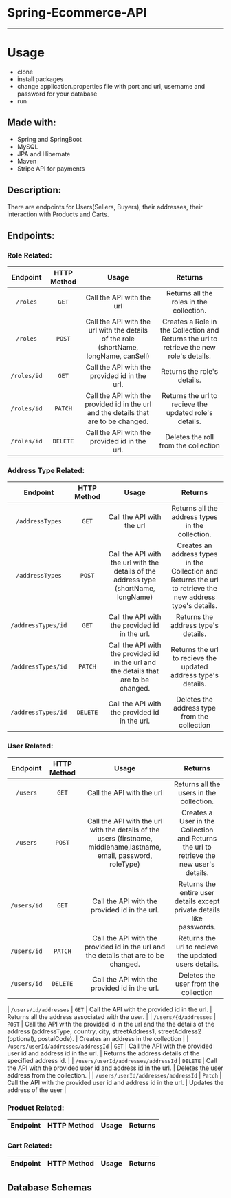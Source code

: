 # Spring-Ecommerce-API
---
# Usage
* clone
* install packages
* change application.properties file with port and url, username and password for your database
* run

## Made with:

- Spring and SpringBoot
- MySQL
- JPA and Hibernate
- Maven
- Stripe API for payments

## Description:

There are endpoints for Users(Sellers, Buyers), their addresses, their interaction with Products and Carts.

## Endpoints:

### Role Related:

|     Endpoint      | HTTP Method |                                              Usage                                              |                                                                  Returns                                                                   |
| :---------------: | :---------: | :---------------------------------------------------------------------------------------------: | :----------------------------------------------------------------------------------------------------------------------------------------: |
| `/roles` |   `GET`    |                   Call the API with the url                    |                                               Returns all the roles in the collection.                                               |
| `/roles` |   `POST`    |                   Call the API with the url with the details of the role (shortName, longName, canSell)                    |                                               Creates a Role in the Collection and Returns the url to retrieve the new role's details.                                               |
|    `/roles/id`    |    `GET`    |                     Call the API with the provided id in the url.                      |                                  Returns the role's details.                                   |
|    `/roles/id`    |   `PATCH`   |  Call the API with the provided id in the url and the details that are to be changed.  |                                  Returns the url to recieve the updated role's details.                                   |
|    `/roles/id`    |  `DELETE`   |                     Call the API with the provided id in the url.                      |              Deletes the roll from the collection               |


### Address Type Related:

|     Endpoint      | HTTP Method |                                              Usage                                              |                                                                  Returns                                                                   |
| :---------------: | :---------: | :---------------------------------------------------------------------------------------------: | :----------------------------------------------------------------------------------------------------------------------------------------: |
| `/addressTypes` |   `GET`    |                   Call the API with the url                    |                                               Returns all the address types in the collection.                                               |
| `/addressTypes` |   `POST`    |                   Call the API with the url with the details of the address type (shortName, longName)                    |                                               Creates an address types in the Collection and Returns the url to retrieve the new address type's details.                                               |
|    `/addressTypes/id`    |    `GET`    |                     Call the API with the provided id in the url.                      |                                  Returns the address type's details.                                   |
|    `/addressTypes/id`    |   `PATCH`   |  Call the API with the provided id in the url and the details that are to be changed.  |                                  Returns the url to recieve the updated address type's details.                                   |
|    `/addressTypes/id`    |  `DELETE`   |                     Call the API with the provided id in the url.                      |              Deletes the address type from the collection               |


### User Related:

|     Endpoint      | HTTP Method |                                              Usage                                              |                                                                  Returns                                                                   |
| :---------------: | :---------: | :---------------------------------------------------------------------------------------------: | :----------------------------------------------------------------------------------------------------------------------------------------: |
| `/users` |   `GET`    |                   Call the API with the url                    |                                               Returns all the users in the collection.                                               |
| `/users` |   `POST`    |                   Call the API with the url with the details of the users (firstname, middlename,lastname, email, password, roleType)                    |                                               Creates a User in the Collection and Returns the url to retrieve the new user's details.                                               |
|    `/users/id`    |    `GET`    |                     Call the API with the provided id in the url.                      |                                  Returns the entire user details except private details like passwords.                                   |
|    `/users/id`    |   `PATCH`   |  Call the API with the provided id in the url and the details that are to be changed.  |                                  Returns the url to recieve the updated users details.                                   |
|    `/users/id`    |  `DELETE`   |                     Call the API with the provided id in the url.                      |              Deletes the user from the collection               |

|    `/users/id/addresses`    |  `GET`   |                     Call the API with the provided id in the url.                      |              Returns all the address associated with the user.               |
|    `/users/{d/addresses`    |  `POST`   |                     Call the API with the provided id in the url and the the details of the address (addressType, country, city, streetAddress1, streetAddress2 (optional), postalCode).                      |              Creates an address in the collection               |
|    `/users/userId/addresses/addressId`    |  `GET`   |                     Call the API with the provided user id and address id in the url.                      |              Returns the address details of the specified address id.            |
|    `/users/userId/addresses/addressId`    |  `DELETE`   |                     Call the API with the provided user id and address id in the url.                      |              Deletes the user address from the collection.            |
|    `/users/userId/addresses/addressId`    |  `Patch`   |                     Call the API with the provided user id and address id in the url.                      |              Updates the address of the user               |

### Product Related:

|           Endpoint           | HTTP Method |                                             Usage                                             |                                                                  Returns                                                                   |
| :--------------------------: | :---------: | :-------------------------------------------------------------------------------------------: | :----------------------------------------------------------------------------------------------------------------------------------------: |


### Cart Related:

|           Endpoint           | HTTP Method |                                              Usage                                              |                                                      Returns                                                      |
| :--------------------------: | :---------: | :---------------------------------------------------------------------------------------------: | :---------------------------------------------------------------------------------------------------------------: |


## Database Schemas

